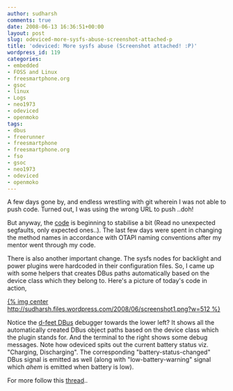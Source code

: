 ```yaml
---
author: sudharsh
comments: true
date: 2008-06-13 16:36:51+00:00
layout: post
slug: odeviced-more-sysfs-abuse-screenshot-attached-p
title: 'odeviced: More sysfs abuse (Screenshot attached! :P)'
wordpress_id: 119
categories:
- embedded
- FOSS and Linux
- freesmartphone.org
- gsoc
- linux
- Logs
- neo1973
- odeviced
- openmoko
tags:
- dbus
- freerunner
- freesmartphone
- freesmartphone.org
- fso
- gsoc
- neo1973
- odeviced
- openmoko
---
```


A few days gone by, and endless wrestling with git wherein I was not able to push code. Turned out, I was using the wrong URL to push ..doh!

But anyway, the [code](http://git.freesmartphone.org/?p=openmoko-gsoc2008.git;a=summary) is beginning to stabilise a bit (Read no unexpected segfaults, only expected ones..). The last few days were spent in changing the method names in accordance with OTAPI naming conventions after my mentor went through my code.

There is also another important change. The sysfs nodes for backlight and power plugins were hardcoded in their configuration files. So, I came up with some helpers that creates DBus paths automatically based on the device class which they belong to. Here's a picture of today's code in action,

[{% img center http://sudharsh.files.wordpress.com/2008/06/screenshot1.png?w=512 %}](http://sudharsh.files.wordpress.com/2008/06/screenshot1.png)

Notice the [d-feet DBus](https://hosted.fedoraproject.org/projects/d-feet/) debugger towards the lower left? It shows all the automatically created DBus object paths based on the device class which the plugin stands for. And the terminal to the right shows some debug messages. Note how odeviced spits out the current battery status viz. "Charging, Discharging". The corresponding "battery-status-changed" DBus signal is emitted as well (along with "low-battery-warning" signal which *ahem* is emitted when battery is low).

For more follow this [thread](http://lists.openmoko.org/pipermail/openmoko-devel/2008-June/003002.html)..
